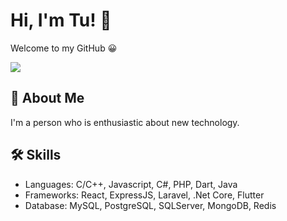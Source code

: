 
# Hi, I'm Tu! 👋
Welcome to my GitHub 😀

![](https://komarev.com/ghpvc/?username=nguyentu43)

## 🚀 About Me
I'm a person who is enthusiastic about new technology.

## 🛠 Skills
* Languages: C/C++, Javascript, C#, PHP, Dart, Java
* Frameworks: React, ExpressJS, Laravel, .Net Core, Flutter
* Database: MySQL, PostgreSQL, SQLServer, MongoDB, Redis
